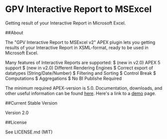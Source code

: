 GPV Interactive Report to MSExcel
=================================

Getting result of your Interactive Report in Microsoft Excel. 

##About

The "GPV Interactive Report to MSExcel v2" APEX plugin lets you getting results of your Interactive Report in XSML-format, ready to be used in Microsoft Excel.

Many features of Interactive Reports are supported:
 $  (new in v2.0) APEX 5 support
 $  (new in v2.0) Different Rendering Engines
 $  Correct export of datatypes (String/Date/Number)
 $  Filtering and Sorting
 $  Control Break
 $  Computations
 $  Aggregations
 $  No BI Publishe Required

The minimum required APEX-version is 5.0.
Documentation, downloads, and other useful information can be found [here](http://glebovpavel.github.io/Description_IR_TO_XSLX/).
Here's a link to a [demo](https://apex.oracle.com/pls/apex/f?p=35446) page.

##Current Stable Version

Version 2.0

##License

See LICENSE.md (MIT)
